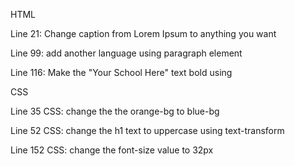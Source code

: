 HTML

Line 21: Change caption from Lorem Ipsum to anything you want

Line 99: add another language using paragraph element
<p></p>

Line 116: Make the "Your School Here" text bold using <strong></strong>

CSS

Line 35 CSS: change the the orange-bg to blue-bg

Line 52 CSS: change the h1 text to uppercase using text-transform

Line 152 CSS: change the font-size value to 32px

